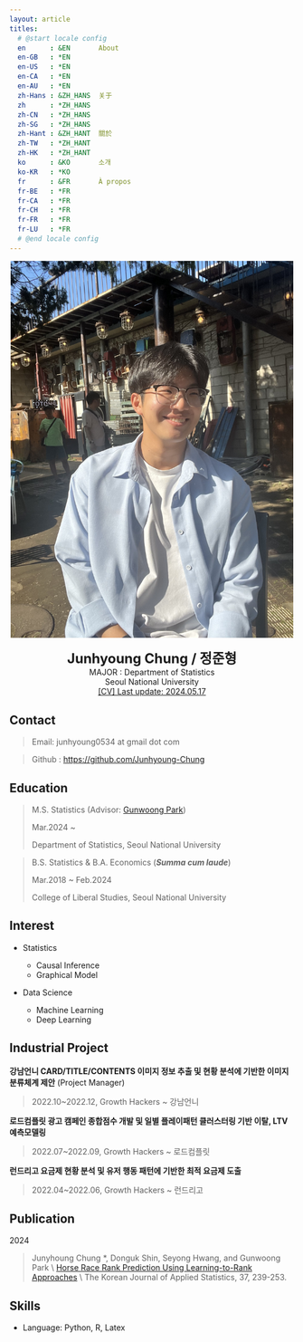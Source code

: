 ```yaml
---
layout: article
titles:
  # @start locale config
  en      : &EN       About
  en-GB   : *EN
  en-US   : *EN
  en-CA   : *EN
  en-AU   : *EN
  zh-Hans : &ZH_HANS  关于
  zh      : *ZH_HANS
  zh-CN   : *ZH_HANS
  zh-SG   : *ZH_HANS
  zh-Hant : &ZH_HANT  關於
  zh-TW   : *ZH_HANT
  zh-HK   : *ZH_HANT
  ko      : &KO       소개
  ko-KR   : *KO
  fr      : &FR       À propos
  fr-BE   : *FR
  fr-CA   : *FR
  fr-CH   : *FR
  fr-FR   : *FR
  fr-LU   : *FR
  # @end locale config
---
```

<p style="text-align: center;">
<img src="assets/images/me2.jpg" width="500">
</p>

<center>
<span style='font-size:170%;font-weight:bold'>
Junhyoung Chung / 정준형
</span>
</center>

<center>MAJOR : Department of Statistics</center>

<center>Seoul National University</center>

<div style="text-align: center">
<a href="/assets/main.pdf" class="image fit"><img src="images/marr_pic.jpg" alt="">[CV] Last update: 2024.05.17</a>
</div>

## Contact

> Email: junhyoung0534 at gmail dot com

> Github : <a href='https://github.com/Junhyoung-Chung'>https://github.com/Junhyoung-Chung</a>

## Education
> M.S. Statistics (Advisor: <a href='https://sites.google.com/view/gwpark'>Gunwoong Park</a>)
>
> Mar.2024 ~
>
> Department of Statistics, Seoul National University

> B.S. Statistics & B.A. Economics (_**Summa cum laude**_)
>
> Mar.2018 ~ Feb.2024
>
> College of Liberal Studies, Seoul National University

## Interest

* Statistics
  * Causal Inference
  * Graphical Model
  
* Data Science
  * Machine Learning
  * Deep Learning

## Industrial Project

__강남언니 CARD/TITLE/CONTENTS 이미지 정보 추출 및 현황 분석에 기반한 이미지 분류체계 제안__ (Project Manager)

> 2022.10~2022.12, Growth Hackers ~ 강남언니

__로드컴플릿 광고 캠페인 종합점수 개발 및 일별 플레이패턴 클러스터링 기반 이탈, LTV 예측모델링__

> 2022.07~2022.09, Growth Hackers ~ 로드컴플릿

__런드리고 요금제 현황 분석 및 유저 행동 패턴에 기반한 최적 요금제 도출__

> 2022.04~2022.06, Growth Hackers ~ 런드리고

## Publication

2024

> Junyhoung Chung $\ast$, Donguk Shin, Seyong Hwang, and Gunwoong Park \\
> <a href='https://doi.org/10.5351/KJAS.2024.37.2.239'>Horse Race Rank Prediction Using Learning-to-Rank Approaches</a> \\
> The Korean Journal of Applied Statistics, 37, 239-253.


## Skills

* Language: Python, R, Latex